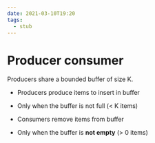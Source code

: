 ```yaml
---
date: 2021-03-10T19:20
tags: 
  - stub
---
```


# Producer consumer

Producers share a bounded buffer of size K.

- Producers produce items to insert in buffer
- Only when the buffer is not full (< K items)

- Consumers remove items from buffer
- Only when the buffer is **not empty** (> 0 items)

<e2c3f749>

<d05c7237>


